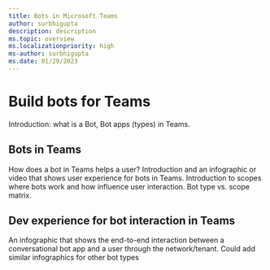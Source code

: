 ```yaml
---
title: Bots in Microsoft Teams
author: surbhigupta
description: description
ms.topic: overview
ms.localizationpriority: high
ms-author: surbhigupta
ms.date: 01/29/2023
---
```



# Build bots for Teams

Introduction: what is a Bot, Bot apps (types) in Teams.

## Bots in Teams

How does a bot in Teams helps a user?
Introduction and an infographic or video that shows user experience for bots in Teams.
Introduction to scopes where bots work and how influence user interaction. Bot type vs. scope matrix.

## Dev experience for bot interaction in Teams

An infographic that shows the end-to-end interaction between a conversational bot app and a user through the network/tenant.
Could add similar infographics for other bot types
